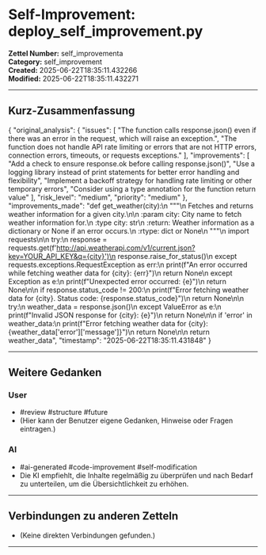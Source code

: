 # Self-Improvement: deploy_self_improvement.py

**Zettel Number:** self_improvementa  
**Category:** self_improvement  
**Created:** 2025-06-22T18:35:11.432266  
**Modified:** 2025-06-22T18:35:11.432271  

---

## Kurz-Zusammenfassung
{
  "original_analysis": {
    "issues": [
      "The function calls response.json() even if there was an error in the request, which will raise an exception.",
      "The function does not handle API rate limiting or errors that are not HTTP errors, connection errors, timeouts, or requests exceptions."
    ],
    "improvements": [
      "Add a check to ensure response.ok before calling response.json()",
      "Use a logging library instead of print statements for better error handling and flexibility",
      "Implement a backoff strategy for handling rate limiting or other temporary errors",
      "Consider using a type annotation for the function return value"
    ],
    "risk_level": "medium",
    "priority": "medium"
  },
  "improvements_made": "def get_weather(city):\n    \"\"\"\n    Fetches and returns weather information for a given city.\n\n    :param city: City name to fetch weather information for.\n    :type city: str\n    :return: Weather information as a dictionary or None if an error occurs.\n    :rtype: dict or None\n    \"\"\"\n    import requests\n\n    try:\n        response = requests.get(f'http://api.weatherapi.com/v1/current.json?key=YOUR_API_KEY&q={city}')\n        response.raise_for_status()\n    except requests.exceptions.RequestException as err:\n        print(f\"An error occurred while fetching weather data for {city}: {err}\")\n        return None\n    except Exception as e:\n        print(f\"Unexpected error occurred: {e}\")\n        return None\n\n    if response.status_code != 200:\n        print(f\"Error fetching weather data for {city}. Status code: {response.status_code}\")\n        return None\n\n    try:\n        weather_data = response.json()\n    except ValueError as e:\n        print(f\"Invalid JSON response for {city}: {e}\")\n        return None\n\n    if 'error' in weather_data:\n        print(f\"Error fetching weather data for {city}: {weather_data['error']['message']}\")\n        return None\n\n    return weather_data",
  "timestamp": "2025-06-22T18:35:11.431848"
}

---

## Weitere Gedanken

### User
- #review #structure #future
- (Hier kann der Benutzer eigene Gedanken, Hinweise oder Fragen eintragen.)

### AI
- #ai-generated #code-improvement #self-modification
- Die KI empfiehlt, die Inhalte regelmäßig zu überprüfen und nach Bedarf zu unterteilen, um die Übersichtlichkeit zu erhöhen.

---

## Verbindungen zu anderen Zetteln

- (Keine direkten Verbindungen gefunden.)

---
